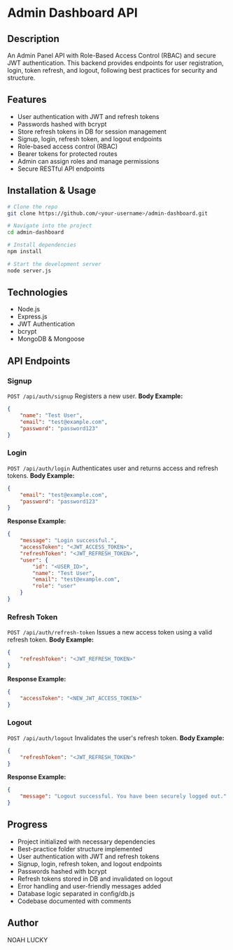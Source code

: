 
# Admin Dashboard API

## Description
An Admin Panel API with Role-Based Access Control (RBAC) and secure JWT authentication. This backend provides endpoints for user registration, login, token refresh, and logout, following best practices for security and structure.

## Features
- User authentication with JWT and refresh tokens
- Passwords hashed with bcrypt
- Store refresh tokens in DB for session management
- Signup, login, refresh token, and logout endpoints
- Role-based access control (RBAC)
- Bearer tokens for protected routes
- Admin can assign roles and manage permissions
- Secure RESTful API endpoints

## Installation & Usage
```bash
# Clone the repo
git clone https://github.com/<your-username>/admin-dashboard.git

# Navigate into the project
cd admin-dashboard

# Install dependencies
npm install

# Start the development server
node server.js
```

## Technologies
- Node.js
- Express.js
- JWT Authentication
- bcrypt
- MongoDB & Mongoose

## API Endpoints

### Signup
`POST /api/auth/signup`
Registers a new user.
**Body Example:**
```json
{
	"name": "Test User",
	"email": "test@example.com",
	"password": "password123"
}
```

### Login
`POST /api/auth/login`
Authenticates user and returns access and refresh tokens.
**Body Example:**
```json
{
	"email": "test@example.com",
	"password": "password123"
}
```
**Response Example:**
```json
{
	"message": "Login successful.",
	"accessToken": "<JWT_ACCESS_TOKEN>",
	"refreshToken": "<JWT_REFRESH_TOKEN>",
	"user": {
		"id": "<USER_ID>",
		"name": "Test User",
		"email": "test@example.com",
		"role": "user"
	}
}
```

### Refresh Token
`POST /api/auth/refresh-token`
Issues a new access token using a valid refresh token.
**Body Example:**
```json
{
	"refreshToken": "<JWT_REFRESH_TOKEN>"
}
```
**Response Example:**
```json
{
	"accessToken": "<NEW_JWT_ACCESS_TOKEN>"
}
```

### Logout
`POST /api/auth/logout`
Invalidates the user's refresh token.
**Body Example:**
```json
{
	"refreshToken": "<JWT_REFRESH_TOKEN>"
}
```
**Response Example:**
```json
{
	"message": "Logout successful. You have been securely logged out."
}
```

## Progress
- Project initialized with necessary dependencies
- Best-practice folder structure implemented
- User authentication with JWT and refresh tokens
- Signup, login, refresh token, and logout endpoints
- Passwords hashed with bcrypt
- Refresh tokens stored in DB and invalidated on logout
- Error handling and user-friendly messages added
- Database logic separated in config/db.js
- Codebase documented with comments

## Author
NOAH LUCKY